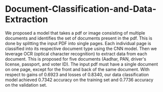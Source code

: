 # Document-Classification-and-Data-Extraction
We proposed a model that takes a pdf or image consisting of multiple documents and identifies the set of documents present in the pdf. 
This is done by splitting the input PDF into single pages. Each individual page is classified into its respective document type using the CNN model. 
Then we leverage OCR (optical character recognition) to extract data from each document. 
This is proposed for five documents (Aadhar, PAN, driver's license, passport, and voter ID). 
The input pdf must have a single document on one page, except for the front and back of the same document.
With respect to gains of 0.6923 and losses of 0.8340, our data classification model achieved
0.7342 accuracy on the training set and 0.7736 accuracy on the validation set.

